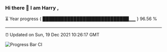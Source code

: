 ### Hi there 👋 I am Harry , 

⏳ Year progress { ████████████████████████████▁▁ } 96.56 %

---

⏰ Updated on Sun, 19 Dec 2021 10:26:17 GMT

![Progress Bar CI](https://github.com/duykhang68/duykhang68/workflows/Progress%20Bar%20CI/badge.svg)
